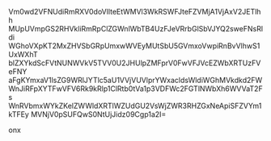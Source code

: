 Vm0wd2VFNUdiRmRXV0doVllteEtWMVl3WkRSWFJteFZVMjA1VjAxV2JETlhh
MUpUVmpGS2RHVkliRmRpClZGWnlWbTB4UzFJeVRrbGlSbVJYQ2sweFNsRldi
WGhoVXpKT2MxZHVSbGRpUmxwWVEyMUtSbU5GVmxoVwpiRnBvVlhwS1UxWXhT
blZXYkdScFVtNUNWVkV5TVV0U2JHUlpZMFprV0FwVFJVcEZWbXRTUzFVeFNY
aFgKYmxaV1lsZG9WRlJYTlc5aU1VVjVUVlprYWxacldsWldiWGhMVkdkd2FW
WnJiRFpXYTFwVFV6Rk9kRlp1ClRtb0tVa1p3VDFWc2FGTlNWbXh6WVVaT2Fs
WnRVbmxWYkZKelZWWldXRTlWZUdGU2VsWjZWR3RHZGxNeApiSFZVYm1kTFEy
MVNjV0pSUFQwS0NtUjJidz09Cgp1a2I=

onx